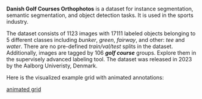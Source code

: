 **Danish Golf Courses Orthophotos** is a dataset for instance segmentation, semantic segmentation, and object detection tasks. It is used in the sports industry. 

The dataset consists of 1123 images with 17111 labeled objects belonging to 5 different classes including *bunker*, *green*, *fairway*, and other: *tee* and *water*. There are no pre-defined <i>train/val/test</i> splits in the dataset. Additionally, images are tagged by 106 ***golf course*** groups. Explore them in the supervisely advanced labeling tool. The dataset was released in 2023 by the Aalborg Univeristy, Denmark.

Here is the visualized example grid with animated annotations:

[animated grid](https://github.com/dataset-ninja/danish-golf-courses-orthophotos/raw/main/visualizations/horizontal_grid.webm)
